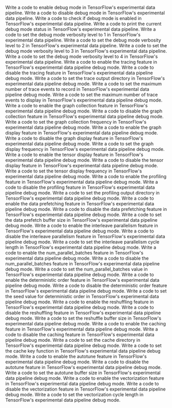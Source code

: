 Write a code to enable debug mode in TensorFlow's experimental data pipeline.
Write a code to disable debug mode in TensorFlow's experimental data pipeline.
Write a code to check if debug mode is enabled in TensorFlow's experimental data pipeline.
Write a code to print the current debug mode status in TensorFlow's experimental data pipeline.
Write a code to set the debug mode verbosity level to 1 in TensorFlow's experimental data pipeline.
Write a code to set the debug mode verbosity level to 2 in TensorFlow's experimental data pipeline.
Write a code to set the debug mode verbosity level to 3 in TensorFlow's experimental data pipeline.
Write a code to set the debug mode verbosity level to 4 in TensorFlow's experimental data pipeline.
Write a code to enable the tracing feature in TensorFlow's experimental data pipeline debug mode.
Write a code to disable the tracing feature in TensorFlow's experimental data pipeline debug mode.
Write a code to set the trace output directory in TensorFlow's experimental data pipeline debug mode.
Write a code to set the maximum number of trace events to record in TensorFlow's experimental data pipeline debug mode.
Write a code to set the maximum number of trace events to display in TensorFlow's experimental data pipeline debug mode.
Write a code to enable the graph collection feature in TensorFlow's experimental data pipeline debug mode.
Write a code to disable the graph collection feature in TensorFlow's experimental data pipeline debug mode.
Write a code to set the graph collection frequency in TensorFlow's experimental data pipeline debug mode.
Write a code to enable the graph display feature in TensorFlow's experimental data pipeline debug mode.
Write a code to disable the graph display feature in TensorFlow's experimental data pipeline debug mode.
Write a code to set the graph display frequency in TensorFlow's experimental data pipeline debug mode.
Write a code to enable the tensor display feature in TensorFlow's experimental data pipeline debug mode.
Write a code to disable the tensor display feature in TensorFlow's experimental data pipeline debug mode.
Write a code to set the tensor display frequency in TensorFlow's experimental data pipeline debug mode.
Write a code to enable the profiling feature in TensorFlow's experimental data pipeline debug mode.
Write a code to disable the profiling feature in TensorFlow's experimental data pipeline debug mode.
Write a code to set the profiling output directory in TensorFlow's experimental data pipeline debug mode.
Write a code to enable the data prefetching feature in TensorFlow's experimental data pipeline debug mode.
Write a code to disable the data prefetching feature in TensorFlow's experimental data pipeline debug mode.
Write a code to set the data prefetch buffer size in TensorFlow's experimental data pipeline debug mode.
Write a code to enable the interleave parallelism feature in TensorFlow's experimental data pipeline debug mode.
Write a code to disable the interleave parallelism feature in TensorFlow's experimental data pipeline debug mode.
Write a code to set the interleave parallelism cycle length in TensorFlow's experimental data pipeline debug mode.
Write a code to enable the num_parallel_batches feature in TensorFlow's experimental data pipeline debug mode.
Write a code to disable the num_parallel_batches feature in TensorFlow's experimental data pipeline debug mode.
Write a code to set the num_parallel_batches value in TensorFlow's experimental data pipeline debug mode.
Write a code to enable the deterministic order feature in TensorFlow's experimental data pipeline debug mode.
Write a code to disable the deterministic order feature in TensorFlow's experimental data pipeline debug mode.
Write a code to set the seed value for deterministic order in TensorFlow's experimental data pipeline debug mode.
Write a code to enable the reshuffling feature in TensorFlow's experimental data pipeline debug mode.
Write a code to disable the reshuffling feature in TensorFlow's experimental data pipeline debug mode.
Write a code to set the reshuffle buffer size in TensorFlow's experimental data pipeline debug mode.
Write a code to enable the caching feature in TensorFlow's experimental data pipeline debug mode.
Write a code to disable the caching feature in TensorFlow's experimental data pipeline debug mode.
Write a code to set the cache directory in TensorFlow's experimental data pipeline debug mode.
Write a code to set the cache key function in TensorFlow's experimental data pipeline debug mode.
Write a code to enable the autotune feature in TensorFlow's experimental data pipeline debug mode.
Write a code to disable the autotune feature in TensorFlow's experimental data pipeline debug mode.
Write a code to set the autotune buffer size in TensorFlow's experimental data pipeline debug mode.
Write a code to enable the vectorization feature in TensorFlow's experimental data pipeline debug mode.
Write a code to disable the vectorization feature in TensorFlow's experimental data pipeline debug mode.
Write a code to set the vectorization cycle length in TensorFlow's experimental data pipeline debug mode.